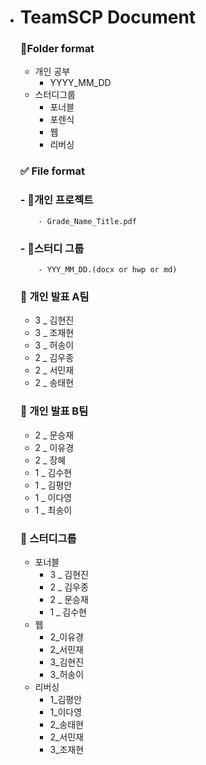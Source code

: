 - # TeamSCP Document


  ### 📁Folder format

  - 개인 공부
      - YYYY_MM_DD
  - 스터디그룹
      - 포너블
      - 포렌식
      - 웹
      - 리버싱

  ### ✅ File format

  ### - 📕개인 프로젝트
          - Grade_Name_Title.pdf 

  ### - 📕스터디 그룹
          - YYY_MM_DD.(docx or hwp or md)

  ### 📕 개인 발표 A팀
  - 3 _ 김현진
  - 3 _ 조재현
  - 3 _ 허송이
  - 2 _ 김우종
  - 2 _ 서민재
  - 2 _ 송태현

  ### 📕 개인 발표 B팀
  - 2 _ 문승재
  - 2 _ 이유경
  - 2 _ 장혜
  - 1 _ 김수현
  - 1 _ 김평안
  - 1 _ 이다영
  - 1 _ 최송이

  ### :orange_book: 스터디그룹
  - 포너블
    - 3 _ 김현진
    - 2 _ 김우종
    - 2 _ 문승재
    - 1 _ 김수현
  - 웹
    - 2_이유경
    - 2_서민재
    - 3_김현진
    - 3_허송이
  - 리버싱
    - 1_김평안
    - 1_이다영
    - 2_송태현
    - 2_서민재
    - 3_조재현
